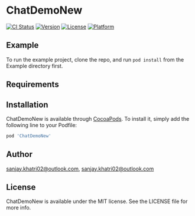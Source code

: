 # ChatDemoNew

[![CI Status](https://img.shields.io/travis/sanjay.khatri02@outlook.com/ChatDemoNew.svg?style=flat)](https://travis-ci.org/sanjay.khatri02@outlook.com/ChatDemoNew)
[![Version](https://img.shields.io/cocoapods/v/ChatDemoNew.svg?style=flat)](https://cocoapods.org/pods/ChatDemoNew)
[![License](https://img.shields.io/cocoapods/l/ChatDemoNew.svg?style=flat)](https://cocoapods.org/pods/ChatDemoNew)
[![Platform](https://img.shields.io/cocoapods/p/ChatDemoNew.svg?style=flat)](https://cocoapods.org/pods/ChatDemoNew)

## Example

To run the example project, clone the repo, and run `pod install` from the Example directory first.

## Requirements

## Installation

ChatDemoNew is available through [CocoaPods](https://cocoapods.org). To install
it, simply add the following line to your Podfile:

```ruby
pod 'ChatDemoNew'
```

## Author

sanjay.khatri02@outlook.com, sanjay.khatri02@outlook.com

## License

ChatDemoNew is available under the MIT license. See the LICENSE file for more info.
